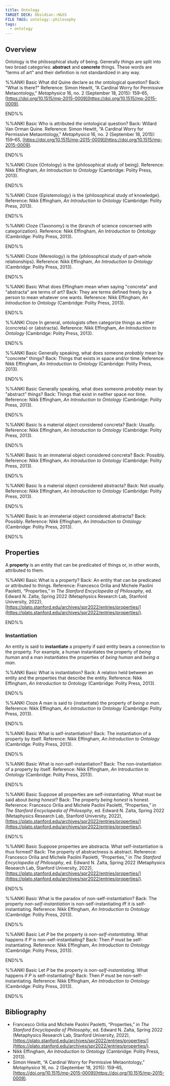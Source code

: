 ```yaml
---
title: Ontology
TARGET DECK: Obsidian::H&SS
FILE TAGS: ontology::philosophy
tags:
  - ontology
---
```


## Overview

Ontology is the philosophical study of being. Generally *things* are split into two broad categories: **abstract** and **concrete** things. These words are "terms of art" and their definition is not standardized in any way.

%%ANKI
Basic
What did Quine declare as *the* ontological question?
Back: "What is there?"
Reference: Simon Hewitt, “A Cardinal Worry for Permissive Metaontology,” _Metaphysica_ 16, no. 2 (September 18, 2015): 159–65, [https://doi.org/10.1515/mp-2015-0009](https://doi.org/10.1515/mp-2015-0009).
<!--ID: 1720912238054-->
END%%

%%ANKI
Basic
Who is attributed *the* ontological question?
Back: Willard Van Orman Quine.
Reference: Simon Hewitt, “A Cardinal Worry for Permissive Metaontology,” _Metaphysica_ 16, no. 2 (September 18, 2015): 159–65, [https://doi.org/10.1515/mp-2015-0009](https://doi.org/10.1515/mp-2015-0009).
<!--ID: 1720912259767-->
END%%

%%ANKI
Cloze
{Ontology} is the {philosophical study of being}.
Reference: Nikk Effingham, _An Introduction to Ontology_ (Cambridge: Polity Press, 2013).
<!--ID: 1720912238058-->
END%%

%%ANKI
Cloze
{Epistemology} is the {philosophical study of knowledge}.
Reference: Nikk Effingham, _An Introduction to Ontology_ (Cambridge: Polity Press, 2013).
<!--ID: 1720912238062-->
END%%

%%ANKI
Cloze
{Taxonomy} is the {branch of science concerned with categorization}.
Reference: Nikk Effingham, _An Introduction to Ontology_ (Cambridge: Polity Press, 2013).
<!--ID: 1720912238066-->
END%%

%%ANKI
Cloze
{Mereology} is the {philosophical study of part-whole relationships}.
Reference: Nikk Effingham, _An Introduction to Ontology_ (Cambridge: Polity Press, 2013).
<!--ID: 1720998380912-->
END%%

%%ANKI
Basic
What does Effingham mean when saying "concreta" and "abstracta" are terms of art?
Back: They are terms defined freely by a person to mean whatever one wants.
Reference: Nikk Effingham, _An Introduction to Ontology_ (Cambridge: Polity Press, 2013).
<!--ID: 1720894782942-->
END%%

%%ANKI
Cloze
In general, ontologists often categorize things as either {concreta} or {abstracta}.
Reference: Nikk Effingham, _An Introduction to Ontology_ (Cambridge: Polity Press, 2013).
<!--ID: 1720894782951-->
END%%

%%ANKI
Basic
Generally speaking, what does someone *probably* mean by "concrete" things?
Back: Things that exists in space and/or time.
Reference: Nikk Effingham, _An Introduction to Ontology_ (Cambridge: Polity Press, 2013).
<!--ID: 1720894782957-->
END%%

%%ANKI
Basic
Generally speaking, what does someone *probably* mean by "abstract" things?
Back: Things that exist in neither space nor time.
Reference: Nikk Effingham, _An Introduction to Ontology_ (Cambridge: Polity Press, 2013).
<!--ID: 1720894782965-->
END%%

%%ANKI
Basic
Is a material object considered concreta?
Back: Usually.
Reference: Nikk Effingham, _An Introduction to Ontology_ (Cambridge: Polity Press, 2013).
<!--ID: 1720894782971-->
END%%

%%ANKI
Basic
Is an immaterial object considered concreta?
Back: Possibly.
Reference: Nikk Effingham, _An Introduction to Ontology_ (Cambridge: Polity Press, 2013).
<!--ID: 1720894782978-->
END%%

%%ANKI
Basic
Is a material object considered abstracta?
Back: Not usually.
Reference: Nikk Effingham, _An Introduction to Ontology_ (Cambridge: Polity Press, 2013).
<!--ID: 1720894782984-->
END%%

%%ANKI
Basic
Is an immaterial object considered abstracta?
Back: Possibly.
Reference: Nikk Effingham, _An Introduction to Ontology_ (Cambridge: Polity Press, 2013).
<!--ID: 1720894782989-->
END%%

## Properties

A **property** is an entity that can be predicated of things or, in other words, attributed to them.

%%ANKI
Basic
What is a property?
Back: An entity that can be predicated or attributed to things.
Reference: Francesco Orilia and Michele Paolini Paoletti, “Properties,” in _The Stanford Encyclopedia of Philosophy_, ed. Edward N. Zalta, Spring 2022 (Metaphysics Research Lab, Stanford University, 2022), [https://plato.stanford.edu/archives/spr2022/entries/properties/](https://plato.stanford.edu/archives/spr2022/entries/properties/).
<!--ID: 1720912237900-->
END%%

### Instantiation

An entity is said to **instantiate** a property if said entity bears a connection to the property. For example, a human instantiates the property of *being human* and a man instantiates the properties of *being human* and *being a man*.

%%ANKI
Basic
What is instantiation?
Back: A relation held between an entity and the properties that describe the entity.
Reference: Nikk Effingham, _An Introduction to Ontology_ (Cambridge: Polity Press, 2013).
<!--ID: 1720912237951-->
END%%

%%ANKI
Cloze
A man is said to {instantiate} the property of *being a man*.
Reference: Nikk Effingham, _An Introduction to Ontology_ (Cambridge: Polity Press, 2013).
<!--ID: 1720912237960-->
END%%

%%ANKI
Basic
What is self-instantiation?
Back: The instantiation of a property by itself.
Reference: Nikk Effingham, _An Introduction to Ontology_ (Cambridge: Polity Press, 2013).
<!--ID: 1720912237967-->
END%%

%%ANKI
Basic
What is non-self-instantiation?
Back: The non-instantiation of a property by itself.
Reference: Nikk Effingham, _An Introduction to Ontology_ (Cambridge: Polity Press, 2013).
<!--ID: 1720912237974-->
END%%

%%ANKI
Basic
Suppose all properties are self-instantiating. What must be said about *being honest*?
Back: The property *being honest* is honest.
Reference: Francesco Orilia and Michele Paolini Paoletti, “Properties,” in _The Stanford Encyclopedia of Philosophy_, ed. Edward N. Zalta, Spring 2022 (Metaphysics Research Lab, Stanford University, 2022), [https://plato.stanford.edu/archives/spr2022/entries/properties/](https://plato.stanford.edu/archives/spr2022/entries/properties/).
<!--ID: 1720912237980-->
END%%

%%ANKI
Basic
Suppose properties are abstracta. What self-instantiation is thus formed?
Back: The property of abstractness is abstract.
Reference: Francesco Orilia and Michele Paolini Paoletti, “Properties,” in _The Stanford Encyclopedia of Philosophy_, ed. Edward N. Zalta, Spring 2022 (Metaphysics Research Lab, Stanford University, 2022), [https://plato.stanford.edu/archives/spr2022/entries/properties/](https://plato.stanford.edu/archives/spr2022/entries/properties/).
<!--ID: 1720912237986-->
END%%

%%ANKI
Basic
What is the paradox of non-self-instantiation?
Back: The property *non-self-instantiation* is non-self-instantiating iff it is self-instantiating.
Reference: Nikk Effingham, _An Introduction to Ontology_ (Cambridge: Polity Press, 2013).
<!--ID: 1720912237992-->
END%%

%%ANKI
Basic
Let $P$ be the property *is non-self-instantiating*. What happens if $P$ is non-self-instantiating?
Back: Then $P$ must be self-instantiating.
Reference: Nikk Effingham, _An Introduction to Ontology_ (Cambridge: Polity Press, 2013).
<!--ID: 1720912237998-->
END%%

%%ANKI
Basic
Let $P$ be the property *is non-self-instantiating*. What happens if $P$ is self-instantiating?
Back: Then $P$ must be non-self-instantiating.
Reference: Nikk Effingham, _An Introduction to Ontology_ (Cambridge: Polity Press, 2013).
<!--ID: 1720912238004-->
END%%

## Bibliography

* Francesco Orilia and Michele Paolini Paoletti, “Properties,” in _The Stanford Encyclopedia of Philosophy_, ed. Edward N. Zalta, Spring 2022 (Metaphysics Research Lab, Stanford University, 2022), [https://plato.stanford.edu/archives/spr2022/entries/properties/](https://plato.stanford.edu/archives/spr2022/entries/properties/).
* Nikk Effingham, _An Introduction to Ontology_ (Cambridge: Polity Press, 2013).
* Simon Hewitt, “A Cardinal Worry for Permissive Metaontology,” _Metaphysica_ 16, no. 2 (September 18, 2015): 159–65, [https://doi.org/10.1515/mp-2015-0009](https://doi.org/10.1515/mp-2015-0009).
